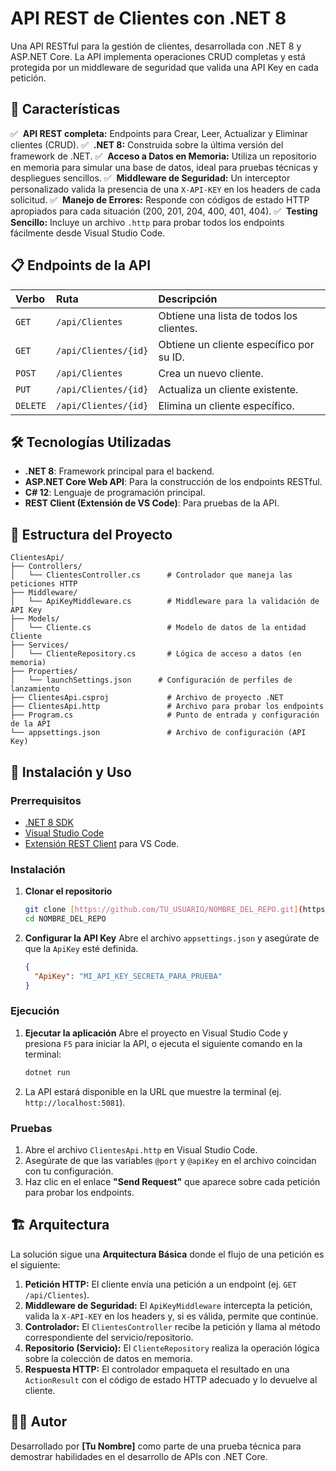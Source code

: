 # API REST de Clientes con .NET 8

Una API RESTful para la gestión de clientes, desarrollada con .NET 8 y ASP.NET Core. La API implementa operaciones CRUD completas y está protegida por un middleware de seguridad que valida una API Key en cada petición.

## 🚀 Características

✅&nbsp; **API REST completa:** Endpoints para Crear, Leer, Actualizar y Eliminar clientes (CRUD).
✅&nbsp; **.NET 8:** Construida sobre la última versión del framework de .NET.
✅&nbsp; **Acceso a Datos en Memoria:** Utiliza un repositorio en memoria para simular una base de datos, ideal para pruebas técnicas y despliegues sencillos.
✅&nbsp; **Middleware de Seguridad:** Un interceptor personalizado valida la presencia de una `X-API-KEY` en los headers de cada solicitud.
✅&nbsp; **Manejo de Errores:** Responde con códigos de estado HTTP apropiados para cada situación (200, 201, 204, 400, 401, 404).
✅&nbsp; **Testing Sencillo:** Incluye un archivo `.http` para probar todos los endpoints fácilmente desde Visual Studio Code.

## 📋 Endpoints de la API

| Verbo  | Ruta                    | Descripción                          |
| :----- | :---------------------- | :----------------------------------- |
| `GET`  | `/api/Clientes`         | Obtiene una lista de todos los clientes. |
| `GET`  | `/api/Clientes/{id}`    | Obtiene un cliente específico por su ID.   |
| `POST` | `/api/Clientes`         | Crea un nuevo cliente.               |
| `PUT`  | `/api/Clientes/{id}`    | Actualiza un cliente existente.      |
| `DELETE`| `/api/Clientes/{id}`  | Elimina un cliente específico.         |

## 🛠️ Tecnologías Utilizadas

* **.NET 8**: Framework principal para el backend.
* **ASP.NET Core Web API**: Para la construcción de los endpoints RESTful.
* **C# 12**: Lenguaje de programación principal.
* **REST Client (Extensión de VS Code)**: Para pruebas de la API.

## 📁 Estructura del Proyecto

```
ClientesApi/
├── Controllers/
│   └── ClientesController.cs      # Controlador que maneja las peticiones HTTP
├── Middleware/
│   └── ApiKeyMiddleware.cs        # Middleware para la validación de API Key
├── Models/
│   └── Cliente.cs                 # Modelo de datos de la entidad Cliente
├── Services/
│   └── ClienteRepository.cs       # Lógica de acceso a datos (en memoria)
├── Properties/
│   └── launchSettings.json      # Configuración de perfiles de lanzamiento
├── ClientesApi.csproj             # Archivo de proyecto .NET
├── ClientesApi.http               # Archivo para probar los endpoints
├── Program.cs                     # Punto de entrada y configuración de la API
└── appsettings.json               # Archivo de configuración (API Key)
```

## 🚦 Instalación y Uso

### Prerrequisitos

* [.NET 8 SDK](https://dotnet.microsoft.com/download/dotnet/8.0)
* [Visual Studio Code](https://code.visualstudio.com/)
* [Extensión REST Client](https://marketplace.visualstudio.com/items?itemName=humao.rest-client) para VS Code.

### Instalación

1.  **Clonar el repositorio**
    ```bash
    git clone [https://github.com/TU_USUARIO/NOMBRE_DEL_REPO.git](https://github.com/TU_USUARIO/NOMBRE_DEL_REPO.git)
    cd NOMBRE_DEL_REPO
    ```

2.  **Configurar la API Key**
    Abre el archivo `appsettings.json` y asegúrate de que la `ApiKey` esté definida.
    ```json
    {
      "ApiKey": "MI_API_KEY_SECRETA_PARA_PRUEBA"
    }
    ```

### Ejecución

1.  **Ejecutar la aplicación**
    Abre el proyecto en Visual Studio Code y presiona `F5` para iniciar la API, o ejecuta el siguiente comando en la terminal:
    ```bash
    dotnet run
    ```
2.  La API estará disponible en la URL que muestre la terminal (ej. `http://localhost:5081`).

### Pruebas

1.  Abre el archivo `ClientesApi.http` en Visual Studio Code.
2.  Asegúrate de que las variables `@port` y `@apiKey` en el archivo coincidan con tu configuración.
3.  Haz clic en el enlace **"Send Request"** que aparece sobre cada petición para probar los endpoints.

## 🏗️ Arquitectura

La solución sigue una **Arquitectura Básica** donde el flujo de una petición es el siguiente:

1.  **Petición HTTP:** El cliente envía una petición a un endpoint (ej. `GET /api/Clientes`).
2.  **Middleware de Seguridad:** El `ApiKeyMiddleware` intercepta la petición, valida la `X-API-KEY` en los headers y, si es válida, permite que continúe.
3.  **Controlador:** El `ClientesController` recibe la petición y llama al método correspondiente del servicio/repositorio.
4.  **Repositorio (Servicio):** El `ClienteRepository` realiza la operación lógica sobre la colección de datos en memoria.
5.  **Respuesta HTTP:** El controlador empaqueta el resultado en una `ActionResult` con el código de estado HTTP adecuado y lo devuelve al cliente.

## 👨‍💻 Autor

Desarrollado por **[Tu Nombre]** como parte de una prueba técnica para demostrar habilidades en el desarrollo de APIs con .NET Core.
